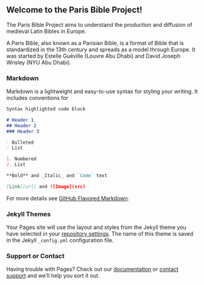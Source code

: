 ## Welcome to the Paris Bible Project!

The Paris Bible Project aims to understand the production and diffusion of medieval Latin Bibles in Europe.

A Paris Bible, also known as a Parisian Bible, is a format of Bible that is standardized in the 13th century and spreads as a model through Europe. It was started by Estelle Guéville (Louvre Abu Dhabi) and David Joseph Wrisley (NYU Abu Dhabi). 


### Markdown

Markdown is a lightweight and easy-to-use syntax for styling your writing. It includes conventions for

```markdown
Syntax highlighted code block

# Header 1
## Header 2
### Header 3

- Bulleted
- List

1. Numbered
2. List

**Bold** and _Italic_ and `Code` text

[Link](url) and ![Image](src)
```

For more details see [GitHub Flavored Markdown](https://guides.github.com/features/mastering-markdown/).

### Jekyll Themes

Your Pages site will use the layout and styles from the Jekyll theme you have selected in your [repository settings](https://github.com/parisbible/parisbible.github.io/settings). The name of this theme is saved in the Jekyll `_config.yml` configuration file.

### Support or Contact

Having trouble with Pages? Check out our [documentation](https://docs.github.com/categories/github-pages-basics/) or [contact support](https://support.github.com/contact) and we’ll help you sort it out.

